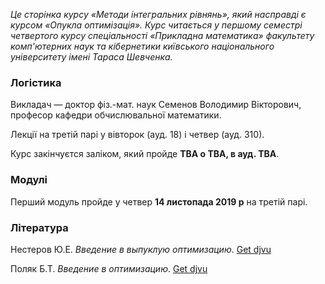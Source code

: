 <i class="text-muted">Це сторінка курсу &laquo;Методи інтегральних рівнянь&raquo;, який насправді є курсом &laquo;Опукла оптимізація&raquo;. Курс читається у першому семестрі четвертого курсу спеціальності &laquo;Прикладна математика&raquo; факультету комп'ютерних наук та кібернетики київського національного університету імені Тараса Шевченка.</i>

<div class="mt-2 mb-2 pl-3 pr-3 pb-2 pt-2 border border-primary rounded bg-white">
    <h3 class="text-primary">Логістика</h3>
    <p>
        Викладач &mdash; доктор фіз.-мат. наук Семенов Володимир Вікторович, професор кафедри обчислювальної математики.
    </p>
    <p>
        Лекції на третій парі у вівторок (ауд. 18) і четвер (ауд. 310).
    </p>
    <p>
        Курс закінчуєтся заліком, який пройде <b class="text-danger">TBA о TBA, в ауд. TBA</b>.
    </p>
    <!-- - Чат в <a class="badge badge-primary" href="https://t.me/joinchat/FysbWhbQTRFtsnEFSuZKZA"><img src="/c4s1/assets/t.me" alt="Telegram icon"> Telegram</a> -->
</div>

<div class="mt-2 mb-2 pl-3 pr-3 pb-2 pt-2 border border-primary rounded bg-white">
    <h3 class="text-danger">Модулі</h3>
    <p>
        Перший модуль пройде у четвер <b class="text-danger">14&nbsp;листопада 2019&nbsp;р</b> на третій парі.
    </p>
</div>

<div class="mt-2 mb-2 pl-3 pr-3 pb-2 pt-2 border border-primary rounded bg-white">
    <h3 class="text-primary">Література</h3>
    <p>
        Нестеров&nbsp;Ю.Е. <i>Введение в выпуклую оптимизацию</i>. <a class="badge badge-success" href="books/Нестеров_Ю_Е_Введение_в_выпуклую.djvu">Get djvu</a>
    </p>
    <p>
        Поляк&nbsp;Б.Т. <i>Введение в оптимизацию</i>. <a class="badge badge-success" href="books/Поляк_Б_Т_Введение_в_оптимизацию.djvu">Get djvu</a>
    </p>
</div>
